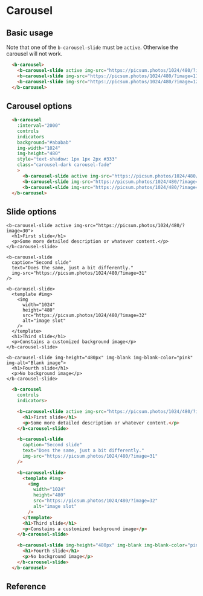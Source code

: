 # Carousel

## Basic usage

Note that one of the `b-carousel-slide` must be `active`. Otherwise the carousel will not work.

<ClientOnly>
  <b-carousel>
    <b-carousel-slide active img-src="https://picsum.photos/1024/480/?image=10" />
    <b-carousel-slide img-src="https://picsum.photos/1024/480/?image=11" />
    <b-carousel-slide img-src="https://picsum.photos/1024/480/?image=12" />
  </b-carousel>
</ClientOnly>

```html
  <b-carousel>
    <b-carousel-slide active img-src="https://picsum.photos/1024/480/?image=10" />
    <b-carousel-slide img-src="https://picsum.photos/1024/480/?image=11" />
    <b-carousel-slide img-src="https://picsum.photos/1024/480/?image=12" />
  </b-carousel>
```

## Carousel options

<ClientOnly>
  <b-carousel
    :interval="2000"
    controls
    indicators
    background="#ababab"
    img-width="1024"
    img-height="480"
    style="text-shadow: 1px 1px 2px #333"
    class="carousel-dark carousel-fade"
    >
      <b-carousel-slide active img-src="https://picsum.photos/1024/480/?image=20" />
      <b-carousel-slide img-src="https://picsum.photos/1024/480/?image=21" />
      <b-carousel-slide img-src="https://picsum.photos/1024/480/?image=22" />
  </b-carousel>
</ClientOnly>

```html
  <b-carousel
    :interval="2000"
    controls
    indicators
    background="#ababab"
    img-width="1024"
    img-height="480"
    style="text-shadow: 1px 1px 2px #333"
    class="carousel-dark carousel-fade"
    >
      <b-carousel-slide active img-src="https://picsum.photos/1024/480/?image=20" />
      <b-carousel-slide img-src="https://picsum.photos/1024/480/?image=21" />
      <b-carousel-slide img-src="https://picsum.photos/1024/480/?image=22" />
  </b-carousel>
```

## Slide options

<ClientOnly>
  <b-carousel  
    controls
    indicators>

    <b-carousel-slide active img-src="https://picsum.photos/1024/480/?image=30">
      <h1>First slide</h1>
      <p>Some more detailed description or whatever content.</p>
    </b-carousel-slide>

    <b-carousel-slide
      caption="Second slide"
      text="Does the same, just a bit differently."
      img-src="https://picsum.photos/1024/480/?image=31"
    />

    <b-carousel-slide>
      <template #img>
        <img
          width="1024"
          height="480"
          src="https://picsum.photos/1024/480/?image=32"
          alt="image slot"
        />
      </template>
      <h1>Third slide</h1>
      <p>Constains a customized background image</p>
    </b-carousel-slide>

    <b-carousel-slide img-height="480px" img-blank img-blank-color="pink" img-alt="Blank image">
      <h1>Fourth slide</h1>
      <p>No background image</p>
    </b-carousel-slide>
  </b-carousel>
</ClientOnly>

```html
  <b-carousel  
    controls
    indicators>

    <b-carousel-slide active img-src="https://picsum.photos/1024/480/?image=30">
      <h1>First slide</h1>
      <p>Some more detailed description or whatever content.</p>
    </b-carousel-slide>

    <b-carousel-slide
      caption="Second slide"
      text="Does the same, just a bit differently."
      img-src="https://picsum.photos/1024/480/?image=31"
    />

    <b-carousel-slide>
      <template #img>
        <img
          width="1024"
          height="480"
          src="https://picsum.photos/1024/480/?image=32"
          alt="image slot"
        />
      </template>
      <h1>Third slide</h1>
      <p>Constains a customized background image</p>
    </b-carousel-slide>

    <b-carousel-slide img-height="480px" img-blank img-blank-color="pink" img-alt="Blank image">
      <h1>Fourth slide</h1>
      <p>No background image</p>
    </b-carousel-slide>
  </b-carousel>
```

## Reference

<ClientOnly>
  <ComponentReference></ComponentReference>
</ClientOnly>
